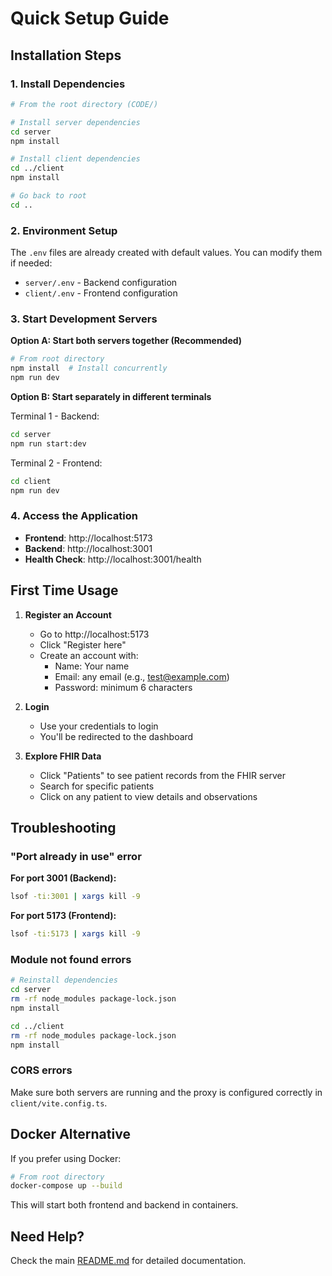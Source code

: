 # Quick Setup Guide

## Installation Steps

### 1. Install Dependencies

```bash
# From the root directory (CODE/)

# Install server dependencies
cd server
npm install

# Install client dependencies
cd ../client
npm install

# Go back to root
cd ..
```

### 2. Environment Setup

The `.env` files are already created with default values. You can modify them if needed:

- `server/.env` - Backend configuration
- `client/.env` - Frontend configuration

### 3. Start Development Servers

**Option A: Start both servers together (Recommended)**
```bash
# From root directory
npm install  # Install concurrently
npm run dev
```

**Option B: Start separately in different terminals**

Terminal 1 - Backend:
```bash
cd server
npm run start:dev
```

Terminal 2 - Frontend:
```bash
cd client
npm run dev
```

### 4. Access the Application

- **Frontend**: http://localhost:5173
- **Backend**: http://localhost:3001
- **Health Check**: http://localhost:3001/health

## First Time Usage

1. **Register an Account**
   - Go to http://localhost:5173
   - Click "Register here"
   - Create an account with:
     - Name: Your name
     - Email: any email (e.g., test@example.com)
     - Password: minimum 6 characters

2. **Login**
   - Use your credentials to login
   - You'll be redirected to the dashboard

3. **Explore FHIR Data**
   - Click "Patients" to see patient records from the FHIR server
   - Search for specific patients
   - Click on any patient to view details and observations

## Troubleshooting

### "Port already in use" error

**For port 3001 (Backend):**
```bash
lsof -ti:3001 | xargs kill -9
```

**For port 5173 (Frontend):**
```bash
lsof -ti:5173 | xargs kill -9
```

### Module not found errors
```bash
# Reinstall dependencies
cd server
rm -rf node_modules package-lock.json
npm install

cd ../client
rm -rf node_modules package-lock.json
npm install
```

### CORS errors
Make sure both servers are running and the proxy is configured correctly in `client/vite.config.ts`.

## Docker Alternative

If you prefer using Docker:

```bash
# From root directory
docker-compose up --build
```

This will start both frontend and backend in containers.

## Need Help?

Check the main [README.md](./README.md) for detailed documentation.

